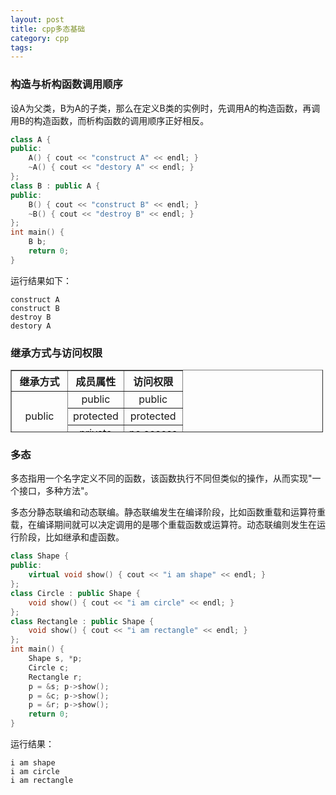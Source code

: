 ```yaml
---
layout: post
title: cpp多态基础
category: cpp
tags:
---
```


### 构造与析构函数调用顺序

设A为父类，B为A的子类，那么在定义B类的实例时，先调用A的构造函数，再调用B的构造函数，而析构函数的调用顺序正好相反。

```cpp
class A {
public:
    A() { cout << "construct A" << endl; }
    ~A() { cout << "destory A" << endl; }
};
class B : public A {
public:
    B() { cout << "construct B" << endl; }
    ~B() { cout << "destroy B" << endl; }
};
int main() {
    B b;
    return 0;
}
```

运行结果如下：

```
construct A
construct B
destroy B
destory A
```

### 继承方式与访问权限

<table border="1" cellspacing="0" style="width:500px; height:100px; text-align:center" cellpadding="5">
<tr><th>继承方式</th><th>成员属性</th><th>访问权限</th></tr>
<tr><td rowspan="3">public</td><td>public</td><td>public</td></tr>
<tr><td>protected</td><td>protected</td></tr>
<tr><td>private</td><td>no access</td></tr>
<tr><td rowspan="3">protected</td><td>public</td><td>protected</td></tr>
<tr><td>protected</td><td>protected</td></tr>
<tr><td>private</td><td>no access</td></tr>
<tr><td rowspan="3">private</td><td>public</td><td>private</td></tr>
<tr><td>protected</td><td>private</td></tr>
<tr><td>private</td><td>no access</td></tr>
</table>

### 多态

多态指用一个名字定义不同的函数，该函数执行不同但类似的操作，从而实现\"一个接口，多种方法\"。

多态分静态联编和动态联编。静态联编发生在编译阶段，比如函数重载和运算符重载，在编译期间就可以决定调用的是哪个重载函数或运算符。动态联编则发生在运行阶段，比如继承和虚函数。

```cpp
class Shape {
public:
    virtual void show() { cout << "i am shape" << endl; }
};
class Circle : public Shape {
    void show() { cout << "i am circle" << endl; }
};
class Rectangle : public Shape {
    void show() { cout << "i am rectangle" << endl; }
};
int main() {
    Shape s, *p;
    Circle c;
    Rectangle r;
    p = &s; p->show();
    p = &c; p->show();
    p = &r; p->show();
    return 0;
}
```

运行结果：

```
i am shape
i am circle
i am rectangle
```
